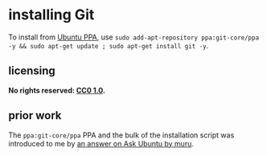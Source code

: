 # installing Git
To install from [Ubuntu PPA](https://en.wikipedia.org/wiki/Ubuntu_(operating_system)#Package_Archives), use `sudo add-apt-repository ppa:git-core/ppa -y && sudo apt-get update ; sudo apt-get install git -y`.

## licensing
**No rights reserved: [CC0 1.0](https://creativecommons.org/publicdomain/zero/1.0/).**

## prior work
The `ppa:git-core/ppa` PPA and the bulk of the installation script was introduced to me by [an answer on Ask Ubuntu by muru](https://askubuntu.com/questions/568591/how-do-i-install-the-latest-version-of-git-with-apt/568596#568596).
